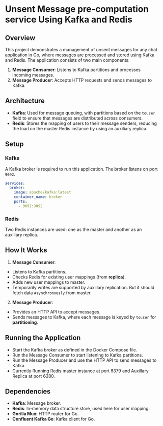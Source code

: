 # Unsent Message pre-computation service Using Kafka and Redis

## Overview

This project demonstrates a management of unsent messages for any chat application in Go, where messages are processed and stored using Kafka and Redis. The application consists of two main components:

1. **Message Consumer**: Listens to Kafka partitions and processes incoming messages.
2. **Message Producer**: Accepts HTTP requests and sends messages to Kafka.

## Architecture

- **Kafka**: Used for message queuing, with partitions based on the `touser` field to ensure that messages are distributed across consumers.
- **Redis**: Stores the mapping of users to their message senders, reducing the load on the master Redis instance by using an auxiliary replica.

## Setup

### Kafka

A Kafka broker is required to run this application. The broker listens on port `9092`.

```yaml
services:
  broker:
    image: apache/kafka:latest
    container_name: broker
    ports:
      - 9092:9092
```

### Redis

Two Redis instances are used: one as the master and another as an auxiliary replica.



## How It Works

1. **Message Consumer**:

- Listens to Kafka partitions.
- Checks Redis for existing user mappings (from **replica**).
- Adds new user mappings to master.
- Temporarily writes are supported by auxillary replication. But it should fetch data `Asynchronously` from master.


2. **Message Producer**:
  
- Provides an HTTP API to accept messages.
- Sends messages to Kafka, where each message is keyed by `touser` for **partitioning**.


## Running the Application

- Start the Kafka broker as defined in the Docker Compose file.
- Run the Message Consumer to start listening to Kafka partitions.
- Run the Message Producer and use the HTTP API to send messages to Kafka.
- Currently Running Redis master instance at port 6379 and Auxillary Replica at port 6380.


## Dependencies

- **Kafka**: Message broker.
- **Redis**: In-memory data structure store, used here for user mapping.
- **Gorilla Mux**: HTTP router for Go.
- **Confluent Kafka Go**: Kafka client for Go.


